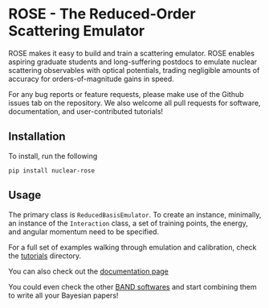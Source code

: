 # ROSE - The **R**educed-**O**rder **S**cattering **E**mulator

ROSE makes it easy to build and train a scattering emulator. ROSE enables aspiring graduate students and long-suffering postdocs to emulate nuclear scattering observables with optical potentials, trading negligible amounts of accuracy for orders-of-magnitude gains in speed.

For any bug reports or feature requests, please make use of the Github issues tab on the repository. We also welcome all pull requests for software, documentation, and user-contributed tutorials! 

## Installation

To install, run the following 

`pip install nuclear-rose`

## Usage

The primary class is `ReducedBasisEmulator`. To create an instance, minimally, an instance of the `Interaction` class, a set of training points, the energy, and angular momentum need to be specified. 

For a full set of examples walking through emulation and calibration, check the [tutorials](docs/tutorials/) directory.

You can also check out the [documentation page](https://reduced-order-scattering-emulator.readthedocs.io/en/latest/)

You could even check the other [BAND softwares](https://bandframework.github.io/software/) and start combining them to write all your Bayesian papers!

